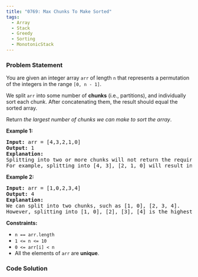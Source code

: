 ```yaml
---
title: "0769: Max Chunks To Make Sorted"
tags:
  - Array
  - Stack
  - Greedy
  - Sorting
  - MonotonicStack
---
```

### Problem Statement

<p>You are given an integer array <code>arr</code> of length <code>n</code> that represents a permutation of the integers in the range <code>[0, n - 1]</code>.</p>

<p>We split <code>arr</code> into some number of <strong>chunks</strong> (i.e., partitions), and individually sort each chunk. After concatenating them, the result should equal the sorted array.</p>

<p>Return <em>the largest number of chunks we can make to sort the array</em>.</p>


<p><strong class="example">Example 1:</strong></p>

<pre>
<strong>Input:</strong> arr = [4,3,2,1,0]
<strong>Output:</strong> 1
<strong>Explanation:</strong>
Splitting into two or more chunks will not return the required result.
For example, splitting into [4, 3], [2, 1, 0] will result in [3, 4, 0, 1, 2], which isn&#39;t sorted.
</pre>

<p><strong class="example">Example 2:</strong></p>

<pre>
<strong>Input:</strong> arr = [1,0,2,3,4]
<strong>Output:</strong> 4
<strong>Explanation:</strong>
We can split into two chunks, such as [1, 0], [2, 3, 4].
However, splitting into [1, 0], [2], [3], [4] is the highest number of chunks possible.
</pre>


<p><strong>Constraints:</strong></p>

<ul>
	<li><code>n == arr.length</code></li>
	<li><code>1 &lt;= n &lt;= 10</code></li>
	<li><code>0 &lt;= arr[i] &lt; n</code></li>
	<li>All the elements of <code>arr</code> are <strong>unique</strong>.</li>
</ul>


### Code Solution

```python

```
